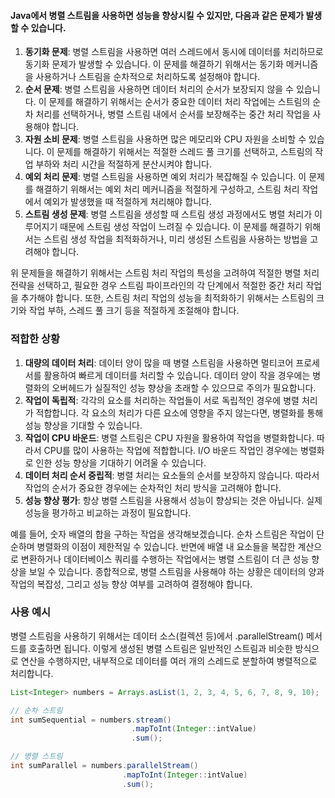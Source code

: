 #### Java에서 병렬 스트림을 사용하면 성능을 향상시킬 수 있지만, 다음과 같은 문제가 발생할 수 있습니다.

1. **동기화 문제**: 병렬 스트림을 사용하면 여러 스레드에서 동시에 데이터를 처리하므로 동기화 문제가 발생할 수 있습니다. 이 문제를 해결하기 위해서는 동기화 메커니즘을 사용하거나 스트림을 순차적으로 처리하도록 설정해야 합니다.
2. **순서 문제**: 병렬 스트림을 사용하면 데이터 처리의 순서가 보장되지 않을 수 있습니다. 이 문제를 해결하기 위해서는 순서가 중요한 데이터 처리 작업에는 스트림의 순차 처리를 선택하거나, 병렬 스트림 내에서 순서를 보장해주는 중간 처리 작업을 사용해야 합니다.
3. **자원 소비 문제**: 병렬 스트림을 사용하면 많은 메모리와 CPU 자원을 소비할 수 있습니다. 이 문제를 해결하기 위해서는 적절한 스레드 풀 크기를 선택하고, 스트림의 작업 부하와 처리 시간을 적절하게 분산시켜야 합니다.
4. **예외 처리 문제**: 병렬 스트림을 사용하면 예외 처리가 복잡해질 수 있습니다. 이 문제를 해결하기 위해서는 예외 처리 메커니즘을 적절하게 구성하고, 스트림 처리 작업에서 예외가 발생했을 때 적절하게 처리해야 합니다.
5. **스트림 생성 문제**: 병렬 스트림을 생성할 때 스트림 생성 과정에서도 병렬 처리가 이루어지기 때문에 스트림 생성 작업이 느려질 수 있습니다. 이 문제를 해결하기 위해서는 스트림 생성 작업을 최적화하거나, 미리 생성된 스트림을 사용하는 방법을 고려해야 합니다.

위 문제들을 해결하기 위해서는 스트림 처리 작업의 특성을 고려하여 적절한 병렬 처리 전략을 선택하고, 필요한 경우 스트림 파이프라인의 각 단계에서 적절한 중간 처리 작업을 추가해야 합니다. 또한, 스트림 처리 작업의 성능을 최적화하기 위해서는 스트림의 크기와 작업 부하, 스레드 풀 크기 등을 적절하게 조절해야 합니다.

### 적합한 상황
1. **대량의 데이터 처리**: 데이터 양이 많을 때 병렬 스트림을 사용하면 멀티코어 프로세서를 활용하여 빠르게 데이터를 처리할 수 있습니다. 데이터 양이 작을 경우에는 병렬화의 오버헤드가 실질적인 성능 향상을 초래할 수 있으므로 주의가 필요합니다.
2. **작업이 독립적**: 각각의 요소를 처리하는 작업들이 서로 독립적인 경우에 병렬 처리가 적합합니다. 각 요소의 처리가 다른 요소에 영향을 주지 않는다면, 병렬화를 통해 성능 향상을 기대할 수 있습니다.
3. **작업이 CPU 바운드**: 병렬 스트림은 CPU 자원을 활용하여 작업을 병렬화합니다. 따라서 CPU를 많이 사용하는 작업에 적합합니다. I/O 바운드 작업인 경우에는 병렬화로 인한 성능 향상을 기대하기 어려울 수 있습니다.
4. **데이터 처리 순서 중립적**: 병렬 처리는 요소들의 순서를 보장하지 않습니다. 따라서 작업의 순서가 중요한 경우에는 순차적인 처리 방식을 고려해야 합니다.
5. **성능 향상 평가**: 항상 병렬 스트림을 사용해서 성능이 향상되는 것은 아닙니다. 실제 성능을 평가하고 비교하는 과정이 필요합니다.

예를 들어, 숫자 배열의 합을 구하는 작업을 생각해보겠습니다. 순차 스트림은 작업이 단순하며 병렬화의 이점이 제한적일 수 있습니다. 반면에 배열 내 요소들을 복잡한 계산으로 변환하거나 데이터베이스 쿼리를 수행하는 작업에서는 병렬 스트림이 더 큰 성능 향상을 보일 수 있습니다.
종합적으로, 병렬 스트림을 사용해야 하는 상황은 데이터의 양과 작업의 복잡성, 그리고 성능 향상 여부를 고려하여 결정해야 합니다.

### 사용 예시
병렬 스트림을 사용하기 위해서는 데이터 소스(컬렉션 등)에서 .parallelStream() 메서드를 호출하면 됩니다. 이렇게 생성된 병렬 스트림은 일반적인 스트림과 비슷한 방식으로 연산을 수행하지만, 내부적으로 데이터를 여러 개의 스레드로 분할하여 병렬적으로 처리합니다.

```java
List<Integer> numbers = Arrays.asList(1, 2, 3, 4, 5, 6, 7, 8, 9, 10);

// 순차 스트림
int sumSequential = numbers.stream()
                           .mapToInt(Integer::intValue)
                           .sum();

// 병렬 스트림
int sumParallel = numbers.parallelStream()
                         .mapToInt(Integer::intValue)
                         .sum();
```
